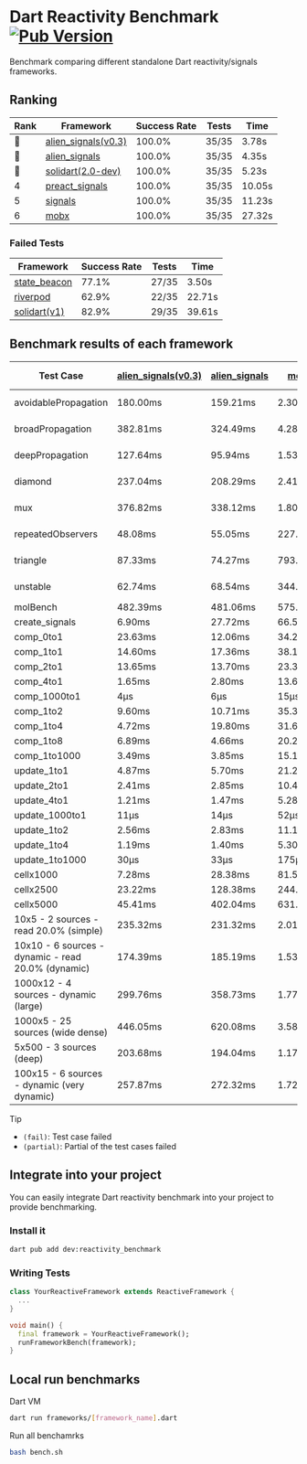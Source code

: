 # Dart Reactivity Benchmark [![Pub Version](https://img.shields.io/pub/v/reactivity_benchmark)](https://pub.dev/packages/reactivity_benchmark)

Benchmark comparing different standalone Dart reactivity/signals frameworks.

## Ranking

<!-- ranking start -->
| Rank | Framework | Success Rate | Tests | Time |
|------|-----------|--------------|-------|------|
| 🥇 | [alien_signals(v0.3)](https://github.com/medz/alien-signals-dart) | 100.0% | 35/35 | 3.78s |
| 🥈 | [alien_signals](https://github.com/medz/alien-signals-dart) | 100.0% | 35/35 | 4.35s |
| 🥉 | [solidart(2.0-dev)](https://github.com/nank1ro/solidart/tree/dev) | 100.0% | 35/35 | 5.23s |
| 4 | [preact_signals](https://pub.dev/packages/preact_signals) | 100.0% | 35/35 | 10.05s |
| 5 | [signals](https://github.com/rodydavis/signals.dart) | 100.0% | 35/35 | 11.23s |
| 6 | [mobx](https://github.com/mobxjs/mobx.dart) | 100.0% | 35/35 | 27.32s |

<!-- ranking end -->

### **Failed Tests**

<!-- fail start -->
| Framework | Success Rate | Tests | Time |
|-----------|--------------|-------|------|
| [state_beacon](https://github.com/jinyus/dart_beacon) | 77.1% | 27/35 | 3.50s |
| [riverpod](https://github.com/rrousselGit/riverpod) | 62.9% | 22/35 | 22.71s |
| [solidart(v1)](https://github.com/nank1ro/solidart) | 82.9% | 29/35 | 39.61s |

<!-- fail end -->

## Benchmark results of each framework

<!-- test-case start -->
| Test Case | [alien_signals(v0.3)](https://github.com/medz/alien-signals-dart) | [alien_signals](https://github.com/medz/alien-signals-dart) | [mobx](https://github.com/mobxjs/mobx.dart) | [preact_signals](https://pub.dev/packages/preact_signals) | [riverpod](https://github.com/rrousselGit/riverpod) | [signals](https://github.com/rodydavis/signals.dart) | [solidart(2.0-dev)](https://github.com/nank1ro/solidart/tree/dev) | [solidart(v1)](https://github.com/nank1ro/solidart) | [state_beacon](https://github.com/jinyus/dart_beacon) |
|---|---|---|---|---|---|---|---|---|---|
| avoidablePropagation | 180.00ms | 159.21ms | 2.30s | 206.27ms | 1.47s | 207.63ms | 272.96ms | 2.21s | 148.80ms (fail) |
| broadPropagation | 382.81ms | 324.49ms | 4.28s | 454.42ms | 82.52ms (fail) | 458.60ms | 513.45ms | 5.50s | 5.96ms (fail) |
| deepPropagation | 127.64ms | 95.94ms | 1.53s | 181.58ms | 1.92s (fail) | 176.52ms | 178.59ms | 2.04s | 143.99ms (fail) |
| diamond | 237.04ms | 208.29ms | 2.41s | 282.51ms | 2.67s (fail) | 291.70ms | 356.05ms | 3.49s | 190.49ms (fail) |
| mux | 376.82ms | 338.12ms | 1.80s | 386.43ms | 571.20ms (fail) | 414.78ms | 439.14ms | 2.04s | 190.04ms (fail) |
| repeatedObservers | 48.08ms | 55.05ms | 227.52ms | 38.08ms | 386.59ms (fail) | 45.87ms | 78.63ms | 218.06ms | 53.13ms (fail) |
| triangle | 87.33ms | 74.27ms | 793.64ms | 100.26ms | 916.86ms (fail) | 102.88ms | 119.69ms | 1.15s | 77.36ms (fail) |
| unstable | 62.74ms | 68.54ms | 344.01ms | 70.57ms | 615.15ms (fail) | 74.23ms | 93.79ms | 343.55ms | 337.66ms (fail) |
| molBench | 482.39ms | 481.06ms | 575.91ms | 492.15ms | 11.91ms | 486.08ms | 493.31ms | 1.71s | 1.21ms |
| create_signals | 6.90ms | 27.72ms | 66.54ms | 5.30ms | 24.58ms | 25.69ms | 51.95ms | 55.52ms | 59.52ms |
| comp_0to1 | 23.63ms | 12.06ms | 34.20ms | 17.87ms | 15.04ms | 11.96ms | 25.05ms | 39.43ms | 52.35ms |
| comp_1to1 | 14.60ms | 17.36ms | 38.17ms | 10.92ms | 30.34ms | 29.38ms | 44.10ms | 29.98ms | 53.87ms |
| comp_2to1 | 13.65ms | 13.70ms | 23.34ms | 11.47ms | 32.54ms | 16.89ms | 24.65ms | 32.12ms | 35.97ms |
| comp_4to1 | 1.65ms | 2.80ms | 13.61ms | 13.19ms | 9.68ms | 9.23ms | 15.80ms | 20.19ms | 16.57ms |
| comp_1000to1 | 4μs | 6μs | 15μs | 4μs | 3μs | 5μs | 15μs | 3.06ms | 41μs |
| comp_1to2 | 9.60ms | 10.71ms | 35.35ms | 17.95ms | 14.59ms | 22.03ms | 31.62ms | 29.01ms | 46.83ms |
| comp_1to4 | 4.72ms | 19.80ms | 31.69ms | 39.71ms | 27.29ms | 9.16ms | 14.74ms | 32.65ms | 44.10ms |
| comp_1to8 | 6.89ms | 4.66ms | 20.29ms | 8.32ms | 9.04ms | 6.97ms | 20.54ms | 27.88ms | 44.26ms |
| comp_1to1000 | 3.49ms | 3.85ms | 15.10ms | 6.06ms | 4.51ms | 4.62ms | 14.72ms | 18.70ms | 38.90ms |
| update_1to1 | 4.87ms | 5.70ms | 21.20ms | 8.20ms | 84.92ms | 9.35ms | 16.21ms | 42.24ms | 5.72ms |
| update_2to1 | 2.41ms | 2.85ms | 10.49ms | 4.09ms | 43.21ms | 4.55ms | 7.92ms | 20.95ms | 2.88ms |
| update_4to1 | 1.21ms | 1.47ms | 5.28ms | 2.05ms | 20.84ms | 2.30ms | 4.04ms | 10.54ms | 1.45ms |
| update_1000to1 | 11μs | 14μs | 52μs | 20μs | 179μs | 22μs | 40μs | 116μs | 15μs |
| update_1to2 | 2.56ms | 2.83ms | 11.18ms | 4.12ms | 42.60ms | 4.98ms | 8.09ms | 20.83ms | 2.95ms |
| update_1to4 | 1.19ms | 1.40ms | 5.30ms | 2.06ms | 20.98ms | 2.31ms | 4.03ms | 10.54ms | 1.46ms |
| update_1to1000 | 30μs | 33μs | 175μs | 176μs | 96μs | 43μs | 151μs | 199μs | 390μs |
| cellx1000 | 7.28ms | 28.38ms | 81.58ms | 9.49ms | N/A | 9.87ms | 11.38ms | 158.03ms | 5.44ms |
| cellx2500 | 23.22ms | 128.38ms | 244.32ms | 25.84ms | N/A | 35.17ms | 35.18ms | 479.77ms | 24.78ms |
| cellx5000 | 45.41ms | 402.04ms | 631.07ms | 69.68ms | N/A | 71.42ms | 75.39ms | 1.20s | 76.32ms |
| 10x5 - 2 sources - read 20.0% (simple) | 235.32ms | 231.32ms | 2.01s | 479.50ms | 2.27s | 509.16ms | 349.05ms | 2.62s (partial) | 260.40ms |
| 10x10 - 6 sources - dynamic - read 20.0% (dynamic) | 174.39ms | 185.19ms | 1.53s | 283.57ms | 1.51s (partial) | 285.21ms | 243.85ms | 2.35s (partial) | 223.63ms |
| 1000x12 - 4 sources - dynamic (large) | 299.76ms | 358.73ms | 1.77s | 3.54s | 2.58s (partial) | 3.77s | 470.32ms | 3.95s (partial) | 350.29ms |
| 1000x5 - 25 sources (wide dense) | 446.05ms | 620.08ms | 3.58s | 2.61s | 4.07s | 3.42s | 587.51ms | 5.02s (partial) | 520.57ms |
| 5x500 - 3 sources (deep) | 203.68ms | 194.04ms | 1.17s | 231.59ms | 1.40s | 231.79ms | 253.24ms | 1.96s (partial) | 206.01ms |
| 100x15 - 6 sources - dynamic (very dynamic) | 257.87ms | 272.32ms | 1.72s | 449.26ms | 1.86s (partial) | 475.99ms | 377.57ms | 2.78s (partial) | 274.71ms |

<!-- test-case end -->

> [!TIP]
> - `(fail)`: Test case failed
> - `(partial)`: Partial of the test cases failed

## Integrate into your project

You can easily integrate Dart reactivity benchmark into your project to provide benchmarking.

### Install it

```bash
dart pub add dev:reactivity_benchmark
```

### Writing Tests

```dart
class YourReactiveFramework extends ReactiveFramework {
  ...
}

void main() {
  final framework = YourReactiveFramework();
  runFrameworkBench(framework);
}
```

## Local run benchmarks

Dart VM
```bash
dart run frameworks/[framework_name].dart
```

Run all benchamrks
```bash
bash bench.sh
```
